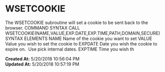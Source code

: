 # WSETCOOKIE

The WSETCOOKIE subroutine will set a cookie to be sent back to the browser. COMMAND SYNTAX CALL WSETCOOKIE(NAME,VALUE,EXP.DATE,EXP.TIME,PATH,DOMAIN,SECURE) SYNTAX ELEMENTS NAME Name of the cookie you want to set VALUE Value you wish to set the cookie to EXPDATE Date you wish the cookie to expire on.  Use pick internal dates. EXPTIME Time you wish th  

**Created At:** 5/20/2018 10:56:04 PM  
**Updated At:** 5/20/2018 10:57:19 PM  

